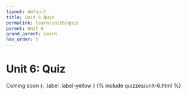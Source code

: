 ```yaml
---
layout: default
title: Unit 6 Quiz
permalink: learn/unit6/quiz
parent: Unit 6
grand_parent: Learn
nav_order: 5
---
```


# Unit 6: Quiz
Coming soon
{: .label .label-yellow }
{% include quizzes/unit-6.html %}